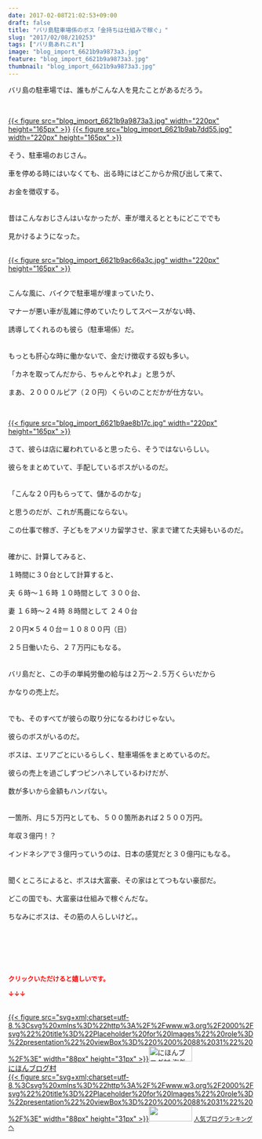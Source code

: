```yaml
---
date: 2017-02-08T21:02:53+09:00
draft: false
title: "バリ島駐車場係のボス「金持ちは仕組みで稼ぐ」"
slug: "2017/02/08/210253"
tags: ["バリ島あれこれ"]
image: "blog_import_6621b9a9873a3.jpg"
feature: "blog_import_6621b9a9873a3.jpg"
thumbnail: "blog_import_6621b9a9873a3.jpg"
---
```

<p>バリ島の駐車場では、誰もがこんな人を見たことがあるだろう。</p><p> </p><p><a href="blog_import_6621b9a9a4038.jpg">{{< figure src="blog_import_6621b9a9873a3.jpg" width="220px" height="165px" >}}</a> <a href="blog_import_6621b9ab9b1f9.jpg">{{< figure src="blog_import_6621b9ab7dd55.jpg" width="220px" height="165px" >}}</a><br/><br/>そう、駐車場のおじさん。<br/><br/>車を停める時にはいなくても、出る時にはどこからか飛び出して来て、<br/><br/>お金を徴収する。<br/><br/><br/>昔はこんなおじさんはいなかったが、車が増えるとともにどこででも<br/><br/>見かけるようになった。<br/> </p><p><a href="blog_import_6621b9ac80c75.jpg">{{< figure src="blog_import_6621b9ac66a3c.jpg" width="220px" height="165px" >}}</a></p><p><br/>こんな風に、バイクで駐車場が埋まっていたり、<br/><br/>マナーが悪い車が乱雑に停めていたりしてスペースがない時、<br/><br/>誘導してくれるのも彼ら（駐車場係）だ。<br/><br/><br/>もっとも肝心な時に働かないで、金だけ徴収する奴も多い。<br/><br/>「カネを取ってんだから、ちゃんとやれよ」と思うが、<br/><br/>まあ、２０００ルピア（２０円）くらいのことだかが仕方ない。</p><p> </p><p><a href="blog_import_6621b9aeab276.jpg">{{< figure src="blog_import_6621b9ae8b17c.jpg" width="220px" height="165px" >}}</a><br/><br/>さて、彼らは店に雇われていると思ったら、そうではないらしい。<br/><br/>彼らをまとめていて、手配しているボスがいるのだ。<br/><br/><br/>「こんな２０円もらってて、儲かるのかな」<br/><br/>と思うのだが、これが馬鹿にならない。<br/><br/>この仕事で稼ぎ、子どもをアメリカ留学させ、家まで建てた夫婦もいるのだ。<br/><br/><br/>確かに、計算してみると、<br/><br/>１時間に３０台として計算すると、<br/><br/>夫 ６時～１６時 １０時間として ３００台、<br/><br/>妻 １６時～２４時 ８時間として ２４０台<br/><br/>２０円✕５４０台＝１０８００円（日）<br/><br/>２５日働いたら、２７万円にもなる。<br/><br/><br/>バリ島だと、この手の単純労働の給与は２万～２.５万くらいだから<br/><br/>かなりの売上だ。<br/><br/><br/>でも、そのすべてが彼らの取り分になるわけじゃない。<br/><br/>彼らのボスがいるのだ。<br/><br/>ボスは、エリアごとにいるらしく、駐車場係をまとめているのだ。<br/><br/>彼らの売上を過ごしずつピンハネしているわけだが、<br/><br/>数が多いから金額もハンパない。<br/><br/><br/>一箇所、月に５万円としても、５００箇所あれば２５００万円。<br/><br/>年収３億円！？<br/><br/>インドネシアで３億円っていうのは、日本の感覚だと３０億円にもなる。<br/><br/><br/>聞くところによると、ボスは大富豪、その家はとてつもない豪邸だ。<br/><br/>どこの国でも、大富豪は仕組みで稼ぐんだな。<br/><br/>ちなみにボスは、その筋の人らしいけど。。</p><p> </p><p> </p> <p><font color="#ff0000" size="2"><strong>クリックいただけると嬉しいです。</strong></font></p><p><font color="#ff0000" size="2"><strong>↓↓↓</strong></font></p><p><br/><a href="ranking.html?p_cid=01260127" target="_blank">{{< figure src="svg+xml;charset=utf-8,%3Csvg%20xmlns%3D%22http%3A%2F%2Fwww.w3.org%2F2000%2Fsvg%22%20title%3D%22Placeholder%20for%20Images%22%20role%3D%22presentation%22%20viewBox%3D%220%200%2088%2031%22%20%2F%3E" width="88px" height="31px" >}}<noscript><img alt="にほんブログ村 海外生活ブログ バリ島情報へ" border="0" height="31" src="https://img-proxy.blog-video.jp/images?url=http%3A%2F%2Foverseas.blogmura.com%2Fbali%2Fimg%2Fbali88_31.gif" width="88"></noscript></a><br/><a href="ranking.html?p_cid=01260127" target="_blank">にほんブログ村</a><br/><a href="link.php?1804582" title="人気ブログランキングへ">{{< figure src="svg+xml;charset=utf-8,%3Csvg%20xmlns%3D%22http%3A%2F%2Fwww.w3.org%2F2000%2Fsvg%22%20title%3D%22Placeholder%20for%20Images%22%20role%3D%22presentation%22%20viewBox%3D%220%200%2088%2031%22%20%2F%3E" width="88px" height="31px" >}}<noscript><img border="0" height="31" src="https://blog.with2.net/img/banner/banner_22.gif" width="88"></noscript></a> <a href="link.php?1804582" style="font-size: 12px;">人気ブログランキングへ</a></p>

